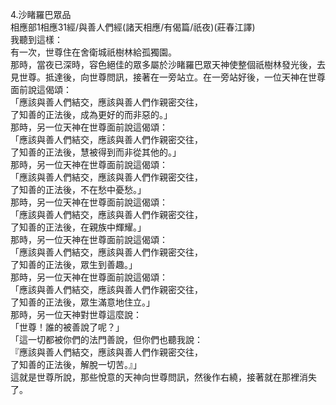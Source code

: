 4.沙睹羅巴眾品  
相應部1相應31經/與善人們經(諸天相應/有偈篇/祇夜)(莊春江譯)  
我聽到這樣：  
有一次，世尊住在舍衛城祇樹林給孤獨園。  
那時，當夜已深時，容色絕佳的眾多屬於沙睹羅巴眾天神使整個祇樹林發光後，去見世尊。抵達後，向世尊問訊，接著在一旁站立。在一旁站好後，一位天神在世尊面前說這偈頌：  
「應該與善人們結交，應該與善人們作親密交往，  
了知善的正法後，成為更好的而非惡的。」  
那時，另一位天神在世尊面前說這偈頌：  
「應該與善人們結交，應該與善人們作親密交往，  
了知善的正法後，慧被得到而非從其他的。」  
那時，另一位天神在世尊面前說這偈頌：  
「應該與善人們結交，應該與善人們作親密交往，  
了知善的正法後，不在愁中憂愁。」  
那時，另一位天神在世尊面前說這偈頌：  
「應該與善人們結交，應該與善人們作親密交往，  
了知善的正法後，在親族中輝耀。」  
那時，另一位天神在世尊面前說這偈頌：  
「應該與善人們結交，應該與善人們作親密交往，  
了知善的正法後，眾生到善趣。」  
那時，另一位天神在世尊面前說這偈頌：  
「應該與善人們結交，應該與善人們作親密交往，  
了知善的正法後，眾生滿意地住立。」  
那時，另一位天神對世尊這麼說：  
「世尊！誰的被善說了呢？」  
「這一切都被你們的法門善說，但你們也聽我說：  
『應該與善人們結交，應該與善人們作親密交往，  
了知善的正法後，解脫一切苦。』」  
這就是世尊所說，那些悅意的天神向世尊問訊，然後作右繞，接著就在那裡消失了。  
  
  
